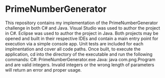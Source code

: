 # PrimeNumberGenerator
This repository contains my implementation of the PrimeNumberGenerator challenge in both C# and Java.
Visual Studio was used to author the project in C#.  Eclipse was used to author the project in Java.
Both projects may be opened and built in their respective IDEs and contain a main entry point for execution via a simple console app. Unit tests are included for each implmentation and cover all code paths.
Once built, to execute the application, cd into the directory of the executable and run the following commands:
C#: PrimeNumberGenerator.exe <start value> <end value>
Java: java com.png.Program <start value> <end value>
<start value> and <end value> are valid integers.
Invalid integers or the wrong length of parameters will return an error and proper usage.
